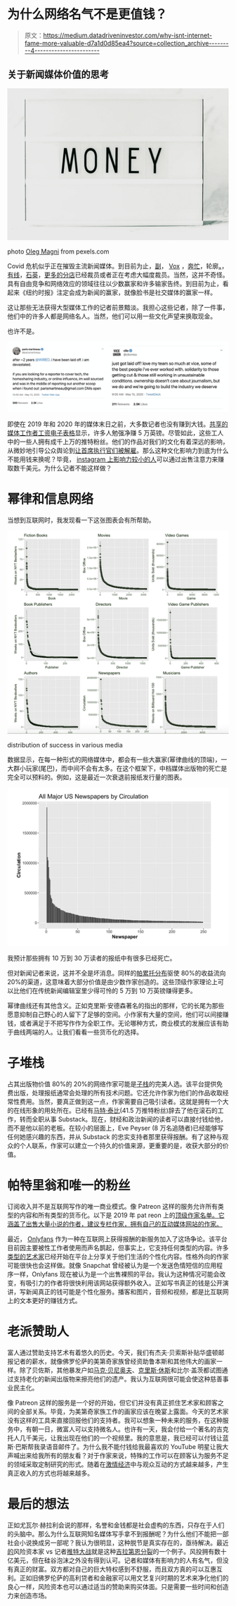 # 为什么网络名气不是更值钱？

> 原文：<https://medium.datadriveninvestor.com/why-isnt-internet-fame-more-valuable-d7a1d0d85ea4?source=collection_archive---------4----------------------->

## 关于新闻媒体价值的思考

![](img/0fb8ab3cc92188c5ae9509e7a641ef69.png)

photo [Oleg Magni](https://www.pexels.com/@oleg-magni) from pexels.com

Covid 危机似乎正在摧毁主流新闻媒体。到目前为止，[副](https://variety.com/2020/digital/news/vice-media-layoffs-155-employees-covid19-1234607610/)， [Vox](https://techcrunch.com/2020/04/17/vox-media-furloughs/) ，[奔忙](https://variety.com/2020/digital/news/the-outline-shut-down-joshua-topolsky-layoffs-bustle-1234570276/)，轮廓[，](https://www.fastcompany.com/90231483/the-outline-has-laid-off-all-of-its-staff-writers)，[有线](https://www.thedailybeast.com/wired-staff-unionizing-as-conde-nast-bosses-weigh-coronavirus-layoffs)，[石英](https://www.nytimes.com/2020/05/14/business/media/quartz-to-lay-off-80-employees.html)，[更多的分店](https://www.poynter.org/business-work/2020/here-are-the-newsroom-layoffs-furloughs-and-closures-caused-by-the-coronavirus/)已经裁员或者正在考虑大幅度裁员。当然，这并不奇怪。具有自由竞争和网络效应的领域往往以少数赢家和许多输家告终。到目前为止，看起来《纽约时报》注定会成为新闻的赢家，就像脸书是社交媒体的赢家一样。

这让那些无法获得大型媒体工作的记者前景黯淡。我担心这些记者，除了一件事，他们中的许多人都是网络名人。当然，他们可以用一些文化声望来换取现金。

也许不是。

![](img/c86c0dc9a035bffb7d5ca03c7704ace5.png)

即使在 2019 年和 2020 年的媒体末日之前，大多数记者也没有赚到大钱。[共享的媒体工作者工资电子表格](https://www.cjr.org/cjr_outbox/google-doc-journalism-media-pay.php)显示，许多人勉强净赚 5 万英镑。尽管如此，这些工人中的一些人拥有成千上万的推特粉丝。他们的作品对我们的文化有着深远的影响，从微妙地引导公众舆论到[让首席执行官们被解雇](https://www.hollywoodreporter.com/live-feed/jonathan-friedland-exits-netflix-1122675)。那么这种文化影响力到底为什么不能用钱来换呢？毕竟， [instagram 上影响力较小的人](https://www.petalcard.com/blog/money-instagram-influencer-make)可以通过出售注意力来赚取数千美元。为什么记者不能这样做？

# 幂律和信息网络

当想到互联网时，我发现看一下这张图表会有所帮助。

![](img/0b8e051f6b1c14b62c3202181967fbbc.png)

distribution of success in various media

数据显示，在每一种形式的网络媒体中，都会有一些大赢家(幂律曲线的顶端)，一大群小玩家(尾巴)，而中间不会有太多。在这个框架下，中档媒体出版物的死亡是完全可以预料的。例如，这是最近一次衰退前报纸发行量的图表。

![](img/506c890248cd45591a7ceba9e5f23866.png)

我预计那些拥有 10 万到 30 万读者的报纸中有很多已经死亡。

但对新闻记者来说，这并不全是坏消息。同样的[帕累托分布](https://en.wikipedia.org/wiki/Pareto_distribution)驱使 80%的收益流向 20%的渠道，这意味着大部分价值是由少数作家创造的。这些顶级作家理论上可以比他们在传统新闻编辑室里少得可怜的 5 万到 10 万英镑赚得更多。

幂律曲线还有其他含义。正如克里斯·安德森著名的指出的那样，它的长尾为那些愿意抑制自己野心的人留下了足够的空间。小作家有大量的空间，他们可以间接赚钱，或者满足于不把写作作为全职工作。无论哪种方式，商业模式的发展应该有助于曲线两端的人。让我们看看一些货币化的选择。

# 子堆栈

占其出版物价值 80%的 20%的网络作家可能是[子栈](https://substack.com/)的完美人选。该平台提供免费出版，处理报纸通常会处理的所有技术问题。它还允许作家为他们的作品收取经常性费用。当然，要真正做到这一点，作家需要自己吸引读者。这就是拥有一个大的在线形象的用处所在。已经有[马特·泰比](https://twitter.com/mtaibbi)(41.5 万推特粉丝)辞去了他在滚石的工作，转而全职从事 Substack。现在，财经和政治新闻的读者可以直接付钱给他，而不是他以前的老板。在较小的层面上，Eve Peyser (8 万名追随者)已经能够写任何她感兴趣的东西，并从 Substack 的忠实支持者那里获得报酬。有了这种与观众的个人联系，作家可以建立一个持久的价值来源，更重要的是，收获大部分的价值。

# 帕特里翁和唯一的粉丝

订阅收入并不是互联网写作的唯一商业模式。像 Patreon 这样的服务允许所有类型的内容和所有类型的货币化。以下是 2019 年 pat reon 上的[顶级作家名单。它涵盖了出售大量小说的作者，建议专栏作家，拥有自己的互动媒体网站的作家。](https://www.forbes.com/sites/adamrowe1/2019/06/29/the-top-10-writers-on-patreon-in-2019/#370bdfeb6f77)

最近， [Onlyfans](https://blog.onlyfans.com/writers-and-onlyfans/) 作为一种在互联网上获得报酬的新服务加入了这场争论。该平台目前因主要被性工作者使用而声名鹊起，但事实上，它支持任何类型的内容。许多[类型的艺术家](https://blog.onlyfans.com/how-musicians-can-monetise-their-following/)已经开始在平台上分享关于他们生活的个性化内容。性格外向的作家可能很快也会这样做。就像 Snapchat 曾经被认为是一个发送色情短信的应用程序一样，Onlyfans 现在被认为是一个出售裸照的平台。我认为这种情况可能会改变，有吸引力的作者将很快利用该网站获得额外收入。正如写书真正的钱是公开演讲，写新闻真正的钱可能是个性化服务。播客和图片，音频和视频，都是比互联网上的文本更好的赚钱方式。

# 老派赞助人

富人通过赞助支持艺术有着悠久的历史。今天，我们有杰夫·贝索斯补贴华盛顿邮报记者的薪水，就像佛罗伦萨的美第奇家族曾经资助鲁本斯和其他伟大的画家一样。除了贝佐斯，其他暴发户如[马克·贝尼奥夫](https://www.cnbc.com/2018/09/17/bezos-to-marc-benioff-why-billionaires-are-buying-media-companies.html)、[克里斯·休斯](https://en.wikipedia.org/wiki/The_New_Republic)和比尔·盖茨都试图通过支持老化的新闻出版物来擦亮他们的遗产。我认为互联网很可能会使这种慈善事业民主化。

像 Patreon 这样的服务是一个好的开始，但它们并没有真正抓住艺术家和顾客之间的全部关系。毕竟，为美第奇家族工作的画家应该在晚宴上露面。今天的艺术家没有这样的工具来直接回报他们的支持者。我可以想象一种未来的服务，在这种服务中，有朝一日，微富人可以支持微名人。也许有一天，我会付给一个著名的吉克托人几千美元，让我出现在他们的一个视频里。我的意思是，我已经可以付钱让蓝斯·巴斯帮我录语音邮件了。为什么我不能付钱给我最喜欢的 YouTube 明星让我大声喊出来给我所有的朋友看？对于作家来说，特殊的工作可以在顾客认为服务不足的领域采取定制研究的形式。随着在[激情经济](https://a16z.com/2019/10/08/passion-economy/)中与观众互动的方式越来越多，产生真正收入的方式也将越来越多。

# 最后的想法

正如尤瓦尔·赫拉利会说的那样，名誉和金钱都是社会虚构的东西，只存在于人们的头脑中。那么为什么互联网知名媒体写手拿不到报酬呢？为什么他们不能把一部社会小说换成另一部呢？我认为很明显，这种脱节是真实存在的，亟待解决。最近[的](https://twitter.com/taylorlorenz/status/1256777114709307393)风险资本家 vs 记者[推特大战](https://twitter.com/balajis/status/1225930241006325761?lang=en)就是这种[吉拉第恩分裂](http://www.imitatio.org/brief-intro)的一个例子。风投拥有数十亿美元，但在硅谷泡沫之外没有得到认可。记者和媒体有影响力的人有名气，但没有真正的财富。双方都对自己的巨大特权感到不舒服，而且双方真的可以互惠互利。正如旧佛罗伦萨的高利贷者和金融家可以用文艺复兴时期的艺术来净化他们的良心一样，风险资本也可以通过适当的赞助来购买体面。只是需要一些时间和创造力来创造市场。